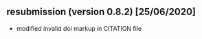 
## resubmission (version 0.8.2) [25/06/2020]

- modified invalid doi markup in CITATION file

<!--- ## submission (version 0.8.2) [24/06/2020]

**new**: minor bug and documentation fixes, release of website

- solves open CRAN errors on some platforms --->

<!--- ## submission (version 0.8.1) [11/03/2020]

**new**: compliance fixes related to new quanteda release --->

<!--- ## submission (version 0.8) [13/01/2020]

**new**: minor improvements --->

<!--- ## submission (version 0.7.6) [31/10/2019]

- fixed memory leak bug --->

<!--- ## submission (version 0.7.5) [30/10/2019]

**new**: slight bug, documentation and consistency fixes --->

<!--- ## submission (version 0.7) [12/09/2019]

**new**: increased the flexibility in the sentiment calculation (sentence-level calculation and more weighting schemes), simplified certain functionalities to allow for a more R-based workflow, added a Shiny application --->

<!--- ## submission (version 0.5.6) [17/12/2018]

**new**: very minor update (one function change and a few documentation fixes) --->

<!--- ## submission (version 0.5.5) [15/11/2018]

**new**: minor additions and simplifications

- resolved failing test for old R version 3.4.4
- diminished the number of Imports --->

<!--- ## submission (version 0.5.1) [20/09/2018]

**new**: minor modifications, mainly to resolve CRAN check issues

- set number of default threads used to 1, to avoid UBSAN warnings coming from usage of RcppParallel
- modified C++ code to avoid Solaris error --->

<!--- ## submission (version 0.5) [18/09/2018]

**new**: reimplementation of sentiment calculation code in C++, final set of API changes for better overall clarity, small bug and documentation fixes

- installed size > 5Mb, due to more compiled code
- examples now run significantly faster because of speed improvements --->

<!--- ## resubmission (version 0.4) [28/05/2018]

- modified example that took too long (to pass pre-test) --->

<!--- ## submission (version 0.4) [28/05/2018]

**new**: several additional functions and functionalities, and a few API changes --->

<!--- ## submission (version 0.3.5) [26/03/2018]

**new**: minor but necessary patches in to_global() and compute_sentiment() functions --->

<!--- ## resubmission (version 0.3) [18/03/2018]

- some examples modified to diminish elapsed time (to pass pre-test)
- R depends now >= 3.3.0, import of sentimentr omitted

## submission (version 0.3) [18/03/2018]

**new**: several additional functions and arguments, small bug fixes and clarifications in documentation 
- marked UTF-8 strings will remain; this is intentional and comes from the built-in French (mostly) and Dutch word lists --->

<!--- ## Re-submission (version 0.2) [12/11/2017]

- added reference to vignette paper in 'Description' field of DESCRIPTION file
- we relocated the code to the GitHub repo 'sborms/sentometrics' 
- changed quanteda::tokenize() to quanteda::tokens() due to errors in automatic checks by CRAN --->

